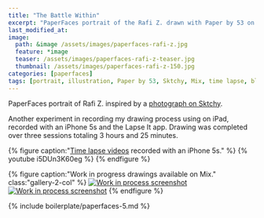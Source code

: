 ```yaml
---
title: "The Battle Within"
excerpt: "PaperFaces portrait of the Rafi Z. drawn with Paper by 53 on an iPad."
last_modified_at: 
image: 
  path: &image /assets/images/paperfaces-rafi-z.jpg 
  feature: *image
  teaser: /assets/images/paperfaces-rafi-z-teaser.jpg
  thumbnail: /assets/images/paperfaces-rafi-z-150.jpg
categories: [paperfaces]
tags: [portrait, illustration, Paper by 53, Sktchy, Mix, time lapse, black and white]
---
```


PaperFaces portrait of Rafi Z. inspired by a [photograph on Sktchy](http://sktchy.com/WsDAeD ).

Another experiment in recording my drawing process using on iPad, recorded with an iPhone 5s and the Lapse It app. Drawing was completed over three sessions totaling 3 hours and 25 minutes.

{% figure caption:"[Time lapse videos](https://www.youtube.com/watch?v=9RTXF6wLMjw&list=PLaLqP2ipMLc6UugVLyTwWTiFtmmZzj7ao) recorded with an iPhone 5s." %}
{% youtube i5DUn3K60eg %}
{% endfigure %}

{% figure caption:"Work in progress drawings available on Mix." class:"gallery-2-col" %}
[![Work in process screenshot](/assets/images/paperfaces-rafi-z-process-1-600.jpg)](https://mix.fiftythree.com/11098-Michael-Rose/2359890) [![Work in process screenshot](/assets/images/paperfaces-rafi-z-process-2-600.jpg)](https://mix.fiftythree.com/11098-Michael-Rose/2370683)
{% endfigure %}

{% include boilerplate/paperfaces-5.md %}
